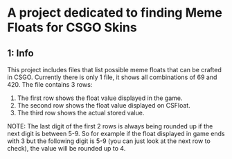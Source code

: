 # A project dedicated to finding Meme Floats for CSGO Skins


## 1: Info

This project includes files that list possible meme floats that can be crafted in CSGO. Currently there is only 1 file, it shows all combinations of 69 and 420. The file contains 3 rows:

1. The first row shows the float value displayed in the game.
2. The second row shows the float value displayed on CSFloat.
3. The third row shows the actual stored value.

NOTE: The last digit of the first 2 rows is always being rounded up if the next digit is between 5-9. So for example if the float displayed in game ends with 3 but the following digit is 5-9 (you can just look at the next row to check), 
the value will be rounded up to 4.
